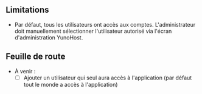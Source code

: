 ## Limitations

* Par défaut, tous les utilisateurs ont accès aux comptes. L'administrateur doit manuellement sélectionner l'utilisateur autorisé via l'écran d'administration YunoHost.

## Feuille de route

* À venir :
  * [ ] Ajouter un utilisateur qui seul aura accès à l'application (par défaut tout le monde a accès à l'application)
